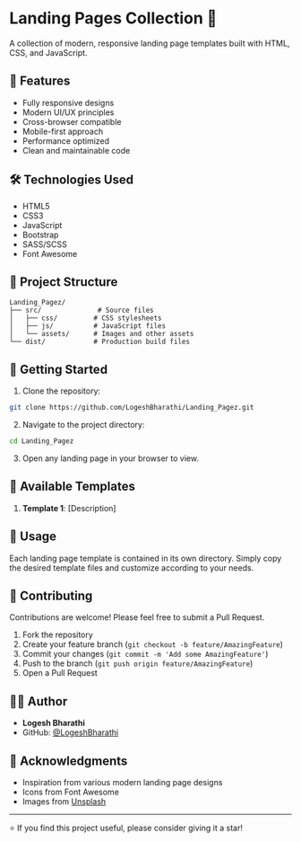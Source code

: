 # Landing Pages Collection 🚀

A collection of modern, responsive landing page templates built with HTML, CSS, and JavaScript.

## 🌟 Features

- Fully responsive designs
- Modern UI/UX principles
- Cross-browser compatible
- Mobile-first approach
- Performance optimized
- Clean and maintainable code

## 🛠️ Technologies Used

- HTML5
- CSS3
- JavaScript
- Bootstrap
- SASS/SCSS
- Font Awesome

## 📂 Project Structure

```
Landing_Pagez/
├── src/              # Source files
│   ├── css/         # CSS stylesheets
│   ├── js/          # JavaScript files
│   └── assets/      # Images and other assets
└── dist/            # Production build files
```

## 🚀 Getting Started

1. Clone the repository:
```bash
git clone https://github.com/LogeshBharathi/Landing_Pagez.git
```

2. Navigate to the project directory:
```bash
cd Landing_Pagez
```

3. Open any landing page in your browser to view.

## 📱 Available Templates

1. **Template 1**: [Description]

## 📝 Usage

Each landing page template is contained in its own directory. Simply copy the desired template files and customize according to your needs.

## 🤝 Contributing

Contributions are welcome! Please feel free to submit a Pull Request.

1. Fork the repository
2. Create your feature branch (`git checkout -b feature/AmazingFeature`)
3. Commit your changes (`git commit -m 'Add some AmazingFeature'`)
4. Push to the branch (`git push origin feature/AmazingFeature`)
5. Open a Pull Request

   
## 👨‍💻 Author

- **Logesh Bharathi**
- GitHub: [@LogeshBharathi](https://github.com/LogeshBharathi)

## 🙏 Acknowledgments

- Inspiration from various modern landing page designs
- Icons from Font Awesome
- Images from [Unsplash](https://unsplash.com)

---
⭐️ If you find this project useful, please consider giving it a star!
```
